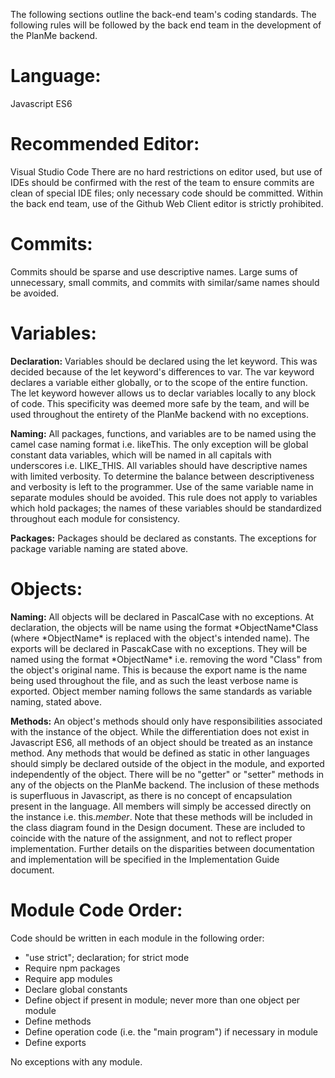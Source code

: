 The following sections outline the back-end team's coding standards. The following rules will be followed by the back end team in the development of the PlanMe backend.

<h1>Language:</h1> Javascript ES6

<h1>Recommended Editor:</h1> Visual Studio Code
There are no hard restrictions on editor used, but use of IDEs should be confirmed with the rest of the team to ensure commits are clean of special IDE files; only necessary code should be committed.
Within the back end team, use of the Github Web Client editor is strictly prohibited.

<h1>Commits:</h1>
Commits should be sparse and use descriptive names. Large sums of unnecessary, small commits, and commits with similar/same names should be avoided.

<h1>Variables:</h1>
<b>Declaration:</b>
Variables should be declared using the let keyword. This was decided because of the let keyword's differences to var. 
The var keyword declares a variable either globally, or to the scope of the entire function. The let keyword however allows us to declar variables locally to any block of code. This specificity was deemed more safe by the team, and will be used throughout the entirety of the PlanMe backend with no exceptions.

<b>Naming:</b>
All packages, functions, and variables are to be named using the camel case naming format i.e. likeThis.
The only exception will be global constant data variables, which will be named in all capitals with underscores i.e. LIKE_THIS. 
All variables should have descriptive names with limited verbosity. To determine the balance between descriptiveness and verbosity is left to the programmer.
Use of the same variable name in separate modules should be avoided. This rule does not apply to variables which hold packages; the names of these variables should be standardized throughout each module for consistency.

<b>Packages:</b>
Packages should be declared as constants. The exceptions for package variable naming are stated above.

<h1>Objects:</h1>
<b>Naming:</b>
All objects will be declared in PascalCase with no exceptions. At declaration, the objects will be name using the format *ObjectName*Class (where *ObjectName* is replaced with the object's intended name).
The exports will be declared in PascakCase with no exceptions. They will be named using the format *ObjectName* i.e. removing the word "Class" from the object's original name. This is because the export name is the name being used throughout the file, and as such the least verbose name is exported.
Object member naming follows the same standards as variable naming, stated above.

<b>Methods:</b>
An object's methods should only have responsibilities associated with the instance of the object. While the differentiation does not exist in Javascript ES6, all methods of an object should be treated as an instance method. Any methods that would be defined as static in other languages should simply be declared outside of the object in the module, and exported independently of the object.
There will be no "getter" or "setter" methods in any of the objects on the PlanMe backend. The inclusion of these methods is superfluous in Javascript, as there is no concept of encapsulation present in the language. All members will simply be accessed directly on the instance i.e. this.*member*. Note that these methods will be included in the class diagram found in the Design document. These are included to coincide with the nature of the assignment, and not to reflect proper implementation. Further details on the disparities between documentation and implementation will be specified in the Implementation Guide document.

<h1>Module Code Order:</h1>
Code should be written in each module in the following order:
<ul>
<li>"use strict"; declaration; for strict mode</li>
<li>Require npm packages</li>
<li>Require app modules</li>
<li>Declare global constants</li>
<li>Define object if present in module; never more than one object per module</li>
<li>Define methods</li>
<li>Define operation code (i.e. the "main program") if necessary in module</li>
<li>Define exports</li>
</ul>
No exceptions with any module.

